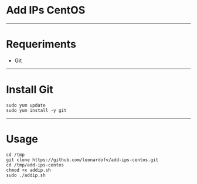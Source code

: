 # Add IPs CentOS
------------
# Requeriments
* Git
------------
# Install Git
```
sudo yum update
sudo yum install -y git
```
------------
# Usage
```
cd /tmp
git clone https://github.com/leonardofv/add-ips-centos.git
cd /tmp/add-ips-centos
chmod +x addip.sh
sudo ./addip.sh
```
